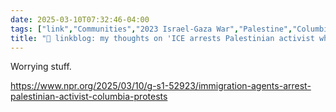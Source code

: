 ```yaml
---
date: 2025-03-10T07:32:46-04:00
tags: ["link","Communities","2023 Israel-Gaza War","Palestine","Columbia","Donald Trump"]
title: "🔗 linkblog: my thoughts on 'ICE arrests Palestinian activist who helped lead Columbia University protests'"
---
```

Worrying stuff.

https://www.npr.org/2025/03/10/g-s1-52923/immigration-agents-arrest-palestinian-activist-columbia-protests